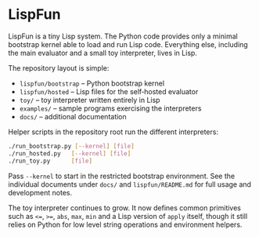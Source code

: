 # LispFun

LispFun is a tiny Lisp system.  The Python code provides only a minimal
bootstrap kernel able to load and run Lisp code.  Everything else, including the
main evaluator and a small toy interpreter, lives in Lisp.

The repository layout is simple:

- `lispfun/bootstrap` – Python bootstrap kernel
- `lispfun/hosted` – Lisp files for the self‑hosted evaluator
- `toy/` – toy interpreter written entirely in Lisp
- `examples/` – sample programs exercising the interpreters
- `docs/` – additional documentation

Helper scripts in the repository root run the different interpreters:


```bash
./run_bootstrap.py [--kernel] [file]
./run_hosted.py   [--kernel] [file]
./run_toy.py      [file]
```

Pass `--kernel` to start in the restricted bootstrap environment.  See the
individual documents under `docs/` and `lispfun/README.md` for full usage and
development notes.

The toy interpreter continues to grow. It now defines common primitives such as
`<=`, `>=`, `abs`, `max`, `min` and a Lisp version of `apply` itself, though it
still relies on Python for low level string operations and environment helpers.
